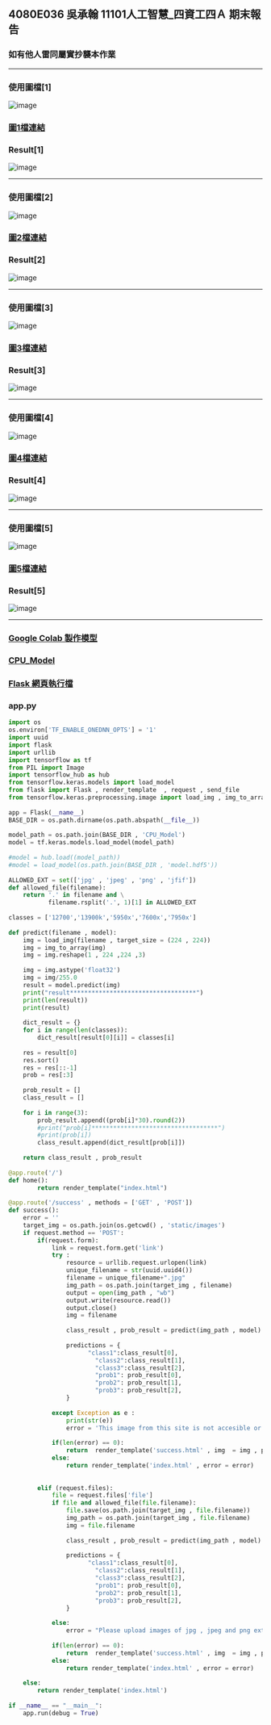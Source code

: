## 4080E036 吳承翰 11101人工智慧_四資工四Ａ 期末報告
### 如有他人雷同屬實抄襲本作業

------
### 使用圖檔[1]
![image](https://user-images.githubusercontent.com/55220866/210820293-506008eb-0163-4f5a-9a12-ff31382223e1.png)
### [圖1檔連結](https://www.techspot.com/review/2391-intel-core-i7-12700/)
### Result[1]
![image](https://user-images.githubusercontent.com/55220866/210817781-a066e0a4-cd70-414e-a5d5-baf41d858805.png)

------
###  使用圖檔[2]
![image](https://user-images.githubusercontent.com/55220866/210820386-dc6080c6-dfb6-4d3d-9320-5d66c9bf0af2.png)
### [圖2檔連結](https://www.4gamers.com.tw/news/detail/55595/intel-raptor-lake-13th-gen-core-i9-13900k-and-i5-13600k-review)
### Result[2]
![image](https://user-images.githubusercontent.com/55220866/210817466-c3121226-fa41-4b04-8095-60fda56b1248.png)

------
### 使用圖檔[3]
![image](https://user-images.githubusercontent.com/55220866/210820186-bd0efb6a-1ee4-471d-8df4-f60d4f84bbd6.png)
### [圖3檔連結](https://www.4gamers.com.tw/news/detail/55261/amd-ryzen-9-7950x-review)
### Result[3]
![image](https://user-images.githubusercontent.com/55220866/210817220-6fafd942-5190-403d-9ec2-c7d9840d2d51.png)

------
### 使用圖檔[4]
![image](https://user-images.githubusercontent.com/55220866/210820715-ad392175-f989-44b0-819c-af27a1c23105.png)
### [圖4檔連結](https://www.tomshardware.com/reviews/amd-ryzen-9-5950x-5900x-zen-3-review)
### Result[4]
![image](https://user-images.githubusercontent.com/55220866/210820605-c7f85308-c5c7-4bdb-8d0f-36af94ba3570.png)

------
### 使用圖檔[5]
![image](https://user-images.githubusercontent.com/55220866/210821374-2d284ae4-bebc-416d-863f-675378a7d0c5.png)
### [圖5檔連結](https://www.techspot.com/review/2391-intel-core-i7-12700/)
### Result[5]
![image](https://user-images.githubusercontent.com/55220866/210821112-9a5df84c-afa4-4bf2-bdf0-2ca2f5e48386.png)

------

### [Google Colab 製作模型](https://github.com/ChengHan16/Cs4high_4080E036/blob/master/Artificial%20Intelligence%E3%80%8A111-1%E3%80%8B/Final_exam/Final_exam_transfer_learning_with_hub.ipynb)

### [CPU_Model](https://github.com/ChengHan16/Cs4high_4080E036/blob/master/Artificial%20Intelligence%E3%80%8A111-1%E3%80%8B/Final_exam/CPU_Model.zip)

### [Flask 網頁執行檔](https://github.com/ChengHan16/Cs4high_4080E036/blob/master/Artificial%20Intelligence%E3%80%8A111-1%E3%80%8B/Final_exam/Ksu_AI_Final_Exam%20111-1.zip)

### app.py
```py
import os
os.environ['TF_ENABLE_ONEDNN_OPTS'] = '1'
import uuid
import flask
import urllib
import tensorflow as tf
from PIL import Image
import tensorflow_hub as hub
from tensorflow.keras.models import load_model
from flask import Flask , render_template  , request , send_file
from tensorflow.keras.preprocessing.image import load_img , img_to_array
 
app = Flask(__name__)
BASE_DIR = os.path.dirname(os.path.abspath(__file__))
 
model_path = os.path.join(BASE_DIR , 'CPU_Model')
model = tf.keras.models.load_model(model_path)
 
#model = hub.load((model_path))
#model = load_model(os.path.join(BASE_DIR , 'model.hdf5'))
 
ALLOWED_EXT = set(['jpg' , 'jpeg' , 'png' , 'jfif'])
def allowed_file(filename):
    return '.' in filename and \
           filename.rsplit('.', 1)[1] in ALLOWED_EXT
 
classes = ['12700','13900k','5950x','7600x','7950x']
 
def predict(filename , model):
    img = load_img(filename , target_size = (224 , 224))
    img = img_to_array(img)
    img = img.reshape(1 , 224 ,224 ,3)
 
    img = img.astype('float32')
    img = img/255.0
    result = model.predict(img)
    print("result***********************************")
    print(len(result))
    print(result)
 
    dict_result = {}
    for i in range(len(classes)):
        dict_result[result[0][i]] = classes[i]
 
    res = result[0]
    res.sort()
    res = res[::-1]
    prob = res[:3]
   
    prob_result = []
    class_result = []
 
    for i in range(3):
        prob_result.append((prob[i]*30).round(2))
        #print("prob[i]***********************************")
        #print(prob[i])
        class_result.append(dict_result[prob[i]])
 
    return class_result , prob_result
 
@app.route('/')
def home():
        return render_template("index.html")
 
@app.route('/success' , methods = ['GET' , 'POST'])
def success():
    error = ''
    target_img = os.path.join(os.getcwd() , 'static/images')
    if request.method == 'POST':
        if(request.form):
            link = request.form.get('link')
            try :
                resource = urllib.request.urlopen(link)
                unique_filename = str(uuid.uuid4())
                filename = unique_filename+".jpg"
                img_path = os.path.join(target_img , filename)
                output = open(img_path , "wb")
                output.write(resource.read())
                output.close()
                img = filename
 
                class_result , prob_result = predict(img_path , model)
 
                predictions = {
                      "class1":class_result[0],
                        "class2":class_result[1],
                        "class3":class_result[2],
                        "prob1": prob_result[0],
                        "prob2": prob_result[1],
                        "prob3": prob_result[2],
                }
 
            except Exception as e :
                print(str(e))
                error = 'This image from this site is not accesible or inappropriate input'
 
            if(len(error) == 0):
                return  render_template('success.html' , img  = img , predictions = predictions)
            else:
                return render_template('index.html' , error = error)
 
           
        elif (request.files):
            file = request.files['file']
            if file and allowed_file(file.filename):
                file.save(os.path.join(target_img , file.filename))
                img_path = os.path.join(target_img , file.filename)
                img = file.filename
 
                class_result , prob_result = predict(img_path , model)
 
                predictions = {
                      "class1":class_result[0],
                        "class2":class_result[1],
                        "class3":class_result[2],
                        "prob1": prob_result[0],
                        "prob2": prob_result[1],
                        "prob3": prob_result[2],
                }
 
            else:
                error = "Please upload images of jpg , jpeg and png extension only"
 
            if(len(error) == 0):
                return  render_template('success.html' , img  = img , predictions = predictions)
            else:
                return render_template('index.html' , error = error)
 
    else:
        return render_template('index.html')
 
if __name__ == "__main__":
    app.run(debug = True)
```


